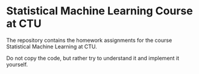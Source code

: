 # Statistical Machine Learning Course at CTU

The repository contains the homework assignments for the course Statistical Machine Learning at CTU.

Do not copy the code, but rather try to understand it and implement it yourself.
